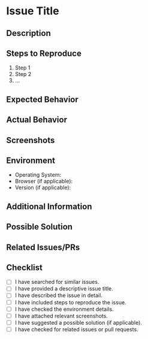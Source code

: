# Issue Title

[//]: # (Please make sure to fill out all the sections below.)

## Description

[//]: # (Clearly describe the issue or feature request, providing as much detail as necessary.)

## Steps to Reproduce

[//]: # (If this is a bug report, provide the steps to reproduce the issue.)

1. Step 1
2. Step 2
3. ...

## Expected Behavior

[//]: # (Describe what you expected to happen.)

## Actual Behavior

[//]: # (Describe what actually happened.)

## Screenshots

[//]: # (If applicable, include screenshots to help explain the issue.)

## Environment

[//]: # (Provide details about your environment: OS, browser, versions, etc.)

- Operating System: 
- Browser (if applicable): 
- Version (if applicable): 

## Additional Information

[//]: # (Any additional information or context that might help in resolving the issue.)

## Possible Solution

[//]: # (If you have a possible solution or workaround, please suggest it.)

## Related Issues/PRs

[//]: # (If this issue is related to other issues or pull requests, mention them here.)

## Checklist

[//]: # (Ensure that you've checked all applicable items below.)

- [ ] I have searched for similar issues.
- [ ] I have provided a descriptive issue title.
- [ ] I have described the issue in detail.
- [ ] I have included steps to reproduce the issue.
- [ ] I have checked the environment details.
- [ ] I have attached relevant screenshots.
- [ ] I have suggested a possible solution (if applicable).
- [ ] I have checked for related issues or pull requests.
